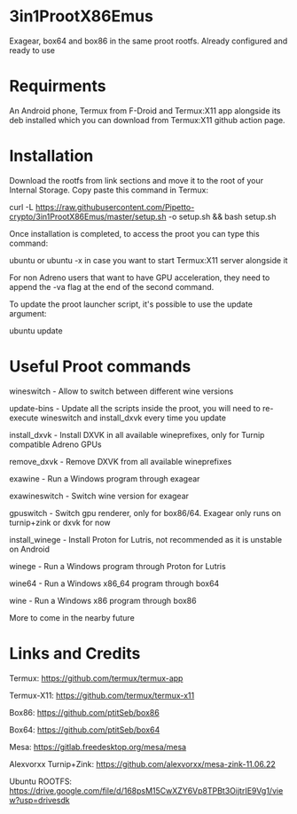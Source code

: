 # 3in1ProotX86Emus
Exagear, box64 and box86 in the same proot rootfs. Already configured and ready to use

# Requirments

An Android phone, Termux from F-Droid and Termux:X11 app alongside its deb installed which you can download from Termux:X11 github action page.

# Installation

Download the rootfs from link sections and move it to the root of your Internal Storage. Copy paste this command in Termux:

curl -L https://raw.githubusercontent.com/Pipetto-crypto/3in1ProotX86Emus/master/setup.sh -o setup.sh && bash setup.sh

Once installation is completed, to access the proot you can type this command:

ubuntu or ubuntu -x in case you want to start Termux:X11 server alongside it

For non Adreno users that want to have GPU acceleration, they need to append the -va flag at the end of the second command.

To update the proot launcher script, it's possible to use the update argument:

ubuntu update


# Useful Proot commands

wineswitch - Allow to switch between different wine versions

update-bins - Update all the scripts inside the proot, you will need to re-execute wineswitch and install_dxvk every time you update

install_dxvk - Install DXVK in all available wineprefixes, only for Turnip compatible Adreno GPUs

remove_dxvk - Remove DXVK from all available wineprefixes

exawine - Run a Windows program through exagear

exawineswitch - Switch wine version for exagear

gpuswitch - Switch gpu renderer, only for box86/64. Exagear only runs on turnip+zink or dxvk for now

install_winege - Install Proton for Lutris, not recommended as it is unstable on Android

winege - Run a Windows program through Proton for Lutris

wine64 - Run a Windows x86_64 program through box64

wine - Run a Windows x86 program through box86

More to come in the nearby future

# Links and Credits

Termux: https://github.com/termux/termux-app

Termux-X11: https://github.com/termux/termux-x11

Box86: https://github.com/ptitSeb/box86

Box64: https://github.com/ptitSeb/box64

Mesa: https://gitlab.freedesktop.org/mesa/mesa

Alexvorxx Turnip+Zink: https://github.com/alexvorxx/mesa-zink-11.06.22

Ubuntu ROOTFS: https://drive.google.com/file/d/168psM15CwXZY6Vp8TPBt3OijtrIE9Vg1/view?usp=drivesdk






